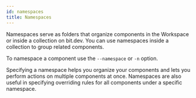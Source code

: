 ```yaml
---
id: namespaces
title: Namespaces
---
```


Namespaces serve as folders that organize components in the Workspace or inside a collection on bit.dev. You can use namespaces inside a collection to group related components.

To namespace a component use the `--namespace` or `-n` option.

Specifying a namespace helps you organize your components and lets you perform actions on multiple components at once. Namespaces are also useful in specifying overriding rules for all components under a specific namespace.

